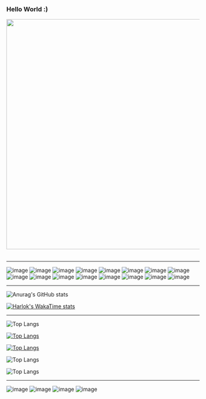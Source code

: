 ### Hello World :)
<img src="https://github.com/Anmol-Baranwal/Cool-GIFs-For-GitHub/assets/74038190/af212da4-8588-4d7c-8400-16e56f2746a0" width="600">
<br><br>

___________________________________________________________________________________

![image](https://github.com/user-attachments/assets/2a0587f0-04a1-4465-af81-3aa1db474ecf) ![image](https://github.com/user-attachments/assets/e9c86f0c-e887-45ae-b1a8-3b3878c2193c) ![image](https://github.com/user-attachments/assets/2827f0f9-bc1f-4aa1-a1cb-4b15e09303c4) ![image](https://github.com/user-attachments/assets/4502294f-fdb3-45bd-87bd-e838dddc4fba) ![image](https://github.com/user-attachments/assets/d2c7eaf9-1d58-464e-8bb1-8c1d832d3d44) ![image](https://github.com/user-attachments/assets/4ace55a7-c640-4d66-9434-04800971eddb) ![image](https://github.com/user-attachments/assets/f9bef540-b7de-43a7-864f-87b3f2400b01) ![image](https://github.com/user-attachments/assets/61dc062b-8c8e-4ee6-850c-1b6bdfee88c8) ![image](https://github.com/user-attachments/assets/b4f57109-ac22-46b9-9a88-2a650c3a7ed8) ![image](https://github.com/user-attachments/assets/9542d11b-cdcb-4ae9-8018-417831058ba7) ![image](https://github.com/user-attachments/assets/92b6d711-b564-4a2e-b5ca-6d3329436e7b) ![image](https://github.com/user-attachments/assets/cbcf5146-b7b3-4017-a4c0-432d13d08223) ![image](https://github.com/user-attachments/assets/2f3c0d50-fe7b-4965-8ba4-cdc5623fa05b) ![image](https://github.com/user-attachments/assets/18280c6c-7624-4b6e-82de-4f1a4c33a5cc) ![image](https://github.com/user-attachments/assets/977c4fdc-0b77-44d0-83b0-d520a7583978) ![image](https://github.com/user-attachments/assets/0a5c66b5-6f8d-4f63-b1cd-e66a0fd2bcb7)





____________________________________________________________________________________

![Anurag's GitHub stats](https://github-readme-stats.vercel.app/api?username=anuraghazra&show_icons=true&theme=tokyonight)

[![Harlok's WakaTime stats](https://github-readme-stats.vercel.app/api/wakatime?username=ffflabs)](https://github.com/anuraghazra/github-readme-stats)

____________________________________________________________________________________

![Top Langs](https://github-readme-stats.vercel.app/api/top-langs/?username=anuraghazra&hide_progress=true)

[![Top Langs](https://github-readme-stats.vercel.app/api/top-langs/?username=anuraghazra&layout=pie)](https://github.com/anuraghazra/github-readme-stats)

[![Top Langs](https://github-readme-stats.vercel.app/api/top-langs/?username=anuraghazra&layout=donut-vertical)](https://github.com/anuraghazra/github-readme-stats)

![Top Langs](https://github-readme-stats.vercel.app/api/top-langs/?username=anuraghazra&langs_count=8)

![Top Langs](https://github-readme-stats.vercel.app/api/top-langs/?username=anuraghazra&langs_count=8)

_____________________________________________________________________________________

![image](https://github.com/user-attachments/assets/3a687d28-2861-4560-b8f9-68d13fb2edc0) ![image](https://github.com/user-attachments/assets/6f560864-8564-43e6-a395-fbb3e2099328) ![image](https://github.com/user-attachments/assets/41223373-996d-47d0-a888-b6dde99f85f0) ![image](https://github.com/user-attachments/assets/7d94544e-54e2-4a12-8c08-24500be812e8) 



